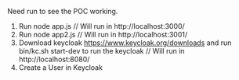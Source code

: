 Need run to see the POC working.
1. Run node app.js // Will run in http://localhost:3000/
2. Run node app2.js // Will run in http://localhost:3001/
3. Download keycloak https://www.keycloak.org/downloads and run  bin/kc.sh start-dev to run the keycloak // Will run in http://localhost:8080/
4. Create a User in Keycloak

